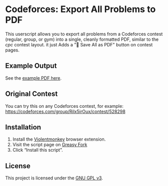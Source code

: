 # Codeforces: Export All Problems to PDF

This userscript allows you to export all problems from a Codeforces contest (regular, group, or gym) into a single, cleanly formatted PDF, similar to the *cpc* contest layout.
it just Adds a "💾 Save All as PDF" button on contest pages.

## Example Output

See the [example PDF here](ACPC%20Girls%202024.pdf).

## Original Contest

You can try this on any Codeforces contest, for example:  
https://codeforces.com/group/Rilx5irOux/contest/528298
## Installation

1. Install the [Violentmonkey](https://violentmonkey.github.io/) browser extension.
2. Visit the script page on [Greasy Fork](https://greasyfork.org/en/scripts/536783-codeforces-export-all-problems-to-pdf)
3. Click “Install this script”.

## License

This project is licensed under the [GNU GPL v3](https://www.gnu.org/licenses/gpl-3.0.en.html).

